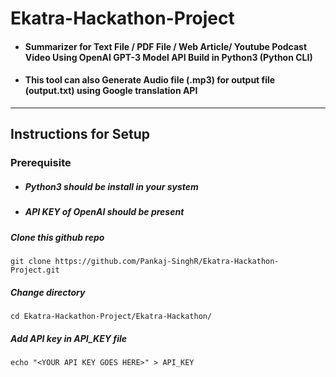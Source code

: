 # Ekatra-Hackathon-Project
- #### Summarizer for Text File / PDF File / Web Article/ Youtube Podcast Video Using OpenAI GPT-3 Model API Build in Python3 (Python CLI)
- #### This tool can also Generate Audio file (.mp3) for output file (output.txt) using Google translation API
---
## Instructions for Setup
### Prerequisite
- ##### Python3 should be install in your system 
- ##### API KEY of OpenAI should be present
##### Clone this github repo
```
git clone https://github.com/Pankaj-SinghR/Ekatra-Hackathon-Project.git
```
##### Change directory
```
cd Ekatra-Hackathon-Project/Ekatra-Hackathon/
```
##### Add API key in API_KEY file
```
echo "<YOUR API KEY GOES HERE>" > API_KEY
```
